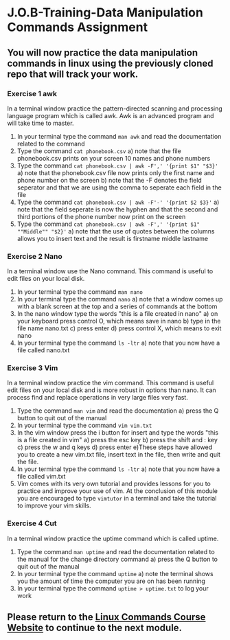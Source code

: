# J.O.B-Training-Data Manipulation Commands Assignment

## You will now practice the data manipulation commands in linux using the previously cloned repo that will track your work.

### Exercise 1 awk
In a terminal window practice the pattern-directed scanning and processing language program which is called awk. Awk is an advanced program and will take time to master.
1) In your terminal type the command ```man awk``` and read the documentation related to the command
2) Type the command ```cat phonebook.csv```
  a) note that the file phonebook.csv prints on your screen 10 names and phone numbers
3) Type the command ```cat phonebook.csv | awk -F',' '{print $1" "$3}'``` 
  a) note that the phonebook.csv file now prints only the first name and phone number on the screen
  b) note that the -F denotes the field seperator and that we are using the comma to seperate each field in the file
4) Type the command ```cat phonebook.csv | awk -F'-' '{print $2 $3}'```
  a) note that the field seperate is now the hyphen and that the second and third portions of the phone number now print on the screen
5) Type the command ```cat phonebook.csv | awk -F',' '{print $1" ""Middle"" "$2}'```
  a) note that the use of quotes between the columns allows you to insert text and the result is firstname middle lastname

### Exercise 2 Nano
In a terminal window use the Nano command. This command is useful to edit files on your local disk.
1) In your terminal type the command ```man nano```
2) In your terminal type the command ```nano```
  a) note that a window comes up with a blank screen at the top and a series of commands at the bottom
3) In the nano window type the words "this is a file created in nano"
  a) on your keyboard press control O, which means save in nano
  b) type in the file name nano.txt
  c) press enter
  d) press control X, which means to exit nano
4) In your terminal type the command ```ls -ltr```
  a) note that you now have a file called nano.txt

### Exercise 3 Vim
In a terminal window practice the vim command. This command is useful edit files on your local disk and is more robust in options than nano. It can process find and replace operations in very large files very fast.
1) Type the command ```man vim``` and read the documentation
  a) press the Q button to quit out of the manual
2) In your terminal type the command ```vim vim.txt```
3) In the vim window press the i button for insert and type the words "this is a file created in vim"
  a) press the esc key
  b) press the shift and : key
  c) press the w and q keys
  d) press enter
  e)These steps have allowed you to create a new vim.txt file, insert text in the file, then write and quit the file.
4) In your terminal type the command ```ls -ltr```
  a) note that you now have a file called vim.txt
5) Vim comes with its very own tutorial and provides lessons for you to practice and improve your use of vim. At the conclusion of this module you are encouraged to type ```vimtutor``` in a terminal and take the tutorial to improve your vim skills. 
  
### Exercise 4 Cut
In a terminal window practice the uptime command which is called uptime.
1) Type the command ```man uptime``` and read the documentation related to the manual for the change directory command
  a) press the Q button to quit out of the manual
2) In your terminal type the command ```uptime```
  a) note the terminal shows you the amount of time the computer you are on has been running
3) In your terminal type the command ```uptime > uptime.txt``` to log your work


## Please return to the <a href="https://kevinhanson.github.io/J.O.B.-Jump-On-Board#network" target="_blank">Linux Commands Course Website</a> to continue to the next module.
